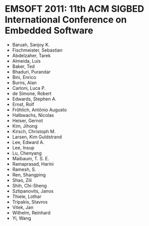 # EMSOFT 2011: 11th ACM SIGBED International Conference on Embedded Software
* Baruah, Sanjoy K.
* Fischmeister, Sebastian
* Abdelzaher, Tarek
* Almeida, Luís
* Baker, Ted
* Bhaduri, Purandar
* Bini, Enrico
* Burns, Alan
* Carloni, Luca P.
* de Simone, Robert
* Edwards, Stephen A.
* Ernst, Rolf
* Fröhlich, Antônio Augusto
* Halbwachs, Nicolas
* Heiser, Gernot
* Kim, Jihong
* Kirsch, Christoph M.
* Larsen, Kim Guldstrand
* Lee, Edward A.
* Lee, Insup
* Lu, Chenyang
* Maibaum, T. S. E.
* Ramaprasad, Harini
* Ramesh, S.
* Ren, Shangping
* Shao, Zili
* Shih, Chi-Sheng
* Sztipanovits, Janos
* Thiele, Lothar
* Tripakis, Stavros
* Vitek, Jan
* Wilhelm, Reinhard
* Yi, Wang
